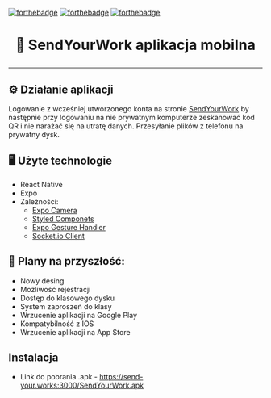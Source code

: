 
[![forthebadge](https://forthebadge.com/images/badges/built-for-android.svg)](https://forthebadge.com)
[![forthebadge](https://forthebadge.com/images/badges/made-with-typescript.svg)](https://forthebadge.com)
[![forthebadge](https://forthebadge.com/images/badges/built-with-love.svg)](https://forthebadge.com)

# <p align="center">📱 SendYourWork aplikacja mobilna</p>
---------------
## ⚙️ Działanie aplikacji 
Logowanie z wcześniej utworzonego konta na stronie [SendYourWork](https://send-your.works) by następnie przy logowaniu na nie prywatnym komputerze zeskanować kod QR i nie narażać się na utratę danych. Przesyłanie plików z telefonu na prywatny dysk.
## 🖥️ Użyte technologie 
  - React Native
  - Expo
  - Zależności:
      - [Expo Camera](https://docs.expo.dev/versions/latest/sdk/camera/)
      - [Styled Componets](https://styled-components.com)
      - [Expo Gesture Handler](https://docs.expo.dev/versions/latest/sdk/gesture-handler/)
      - [Socket.io Client](https://socket.io/docs/v4/client-api/)
## 🚀 Plany na przyszłość:
  - Nowy desing 
  - Możliwość rejestracji
  - Dostęp do klasowego dysku
  - System zaproszeń do klasy 
  - Wrzucenie aplikacji na Google Play
  - Kompatybilność z IOS
  - Wrzucenie aplikacji na App Store
## Instalacja
  - Link do pobrania .apk - https://send-your.works:3000/SendYourWork.apk 

